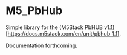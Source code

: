 # M5_PbHub

Simple library for the (M5Stack PbHUB v1.1)[https://docs.m5stack.com/en/unit/pbhub_1.1].

Documentation forthcoming.